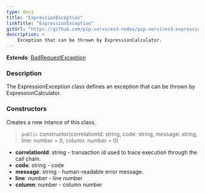 ```yaml
---
type: docs
title: "ExpressionException"
linkTitle: "ExpressionException"
gitUrl: "https://github.com/pip-services3-nodex/pip-services3-expressions-nodex"
description: > 
    Exception that can be thrown by ExpressionCalculator.
---
```


**Extends**: [BadRequestException](../../../commons/errors/bad_request_exception)

### Description

The ExpressionException class defines an exception that can be thrown by ExpressionCalculator.

### Constructors
Creates a new intance of this class.

> `public` constructor(correlationId: string, code: string, message: string, line: number = 0, column: number = 0)

- **correlationId**: string - transaction id used to trace execution through the call chain.
- **code**: string - code
- **message**: string - human-readable error message.
- **line**: number - line number
- **column**: number - column number

